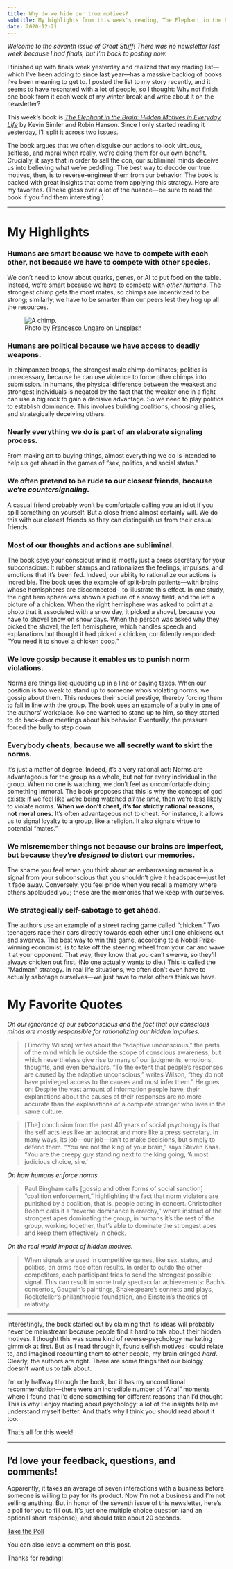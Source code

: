 ```yaml
---
title: Why do we hide our true motives?
subtitle: My highlights from this week's reading, The Elephant in the Brain.
date: 2020-12-21
---
```


_Welcome to the seventh issue of Great Stuff! There was no newsletter last week because I had finals, but I’m back to posting now._

I finished up with finals week yesterday and realized that my reading list—which I’ve been adding to since last year—has a massive backlog of books I’ve been meaning to get to. I posted the list to my story recently, and it seems to have resonated with a lot of people, so I thought: Why not finish one book from it each week of my winter break and write about it on the newsletter?

This week’s book is [_The Elephant in the Brain: Hidden Motives in Everyday Life_](https://www.elephantinthebrain.com/) by Kevin Simler and Robin Hanson. Since I only started reading it yesterday, I’ll split it across two issues.

The book argues that we often disguise our actions to look virtuous, selfless, and moral when really, we’re doing them for our own benefit. Crucially, it says that in order to sell the con, our subliminal minds deceive us into believing what we’re peddling. The best way to decode our true motives, then, is to reverse-engineer them from our behavior. The book is packed with great insights that come from applying this strategy. Here are my favorites. (These gloss over a lot of the nuance—be sure to read the book if you find them interesting!)

---

# My Highlights

### Humans are smart because we have to compete with each other, not because we have to compete with other species.

We don’t need to know about quarks, genes, or AI to put food on the table. Instead, we’re smart because we have to compete with _other humans_. The strongest chimp gets the most mates, so chimps are incentivized to be strong; similarly, we have to be smarter than our peers lest they hog up all the resources.

<figure>
  <img src="/static/motives-ape.jpeg" alt="A chimp." />
  <figcaption>Photo by <a href="https://unsplash.com/@francesco_ungaro?utm_source=unsplash&utm_medium=referral&utm_content=creditCopyText">Francesco Ungaro</a> on <a href="https://unsplash.com/s/photos/chimp?utm_source=unsplash&utm_medium=referral&utm_content=creditCopyText">Unsplash</a></figcaption>
</figure>

### Humans are political because we have access to deadly weapons.

In chimpanzee troops, the strongest male chimp dominates; politics is unnecessary, because he can use violence to force other chimps into submission. In humans, the physical difference between the weakest and strongest individuals is negated by the fact that the weaker one in a fight can use a big rock to gain a decisive advantage. So we need to play politics to establish dominance. This involves building coalitions, choosing allies, and strategically deceiving others.

### Nearly everything we do is part of an elaborate signaling process.

From making art to buying things, almost everything we do is intended to help us get ahead in the games of “sex, politics, and social status.”

### We often pretend to be rude to our closest friends, because we’re _countersignaling_.

A casual friend probably won’t be comfortable calling you an idiot if you spill something on yourself. But a close friend almost certainly will. We do this with our closest friends so they can distinguish us from their casual friends.

### Most of our thoughts and actions are subliminal.

The book says your conscious mind is mostly just a press secretary for your subconscious: It rubber stamps and rationalizes the feelings, impulses, and emotions that it’s been fed. Indeed, our ability to rationalize our actions is incredible. The book uses the example of split-brain patients—with brains whose hemispheres are disconnected—to illustrate this effect. In one study, the right hemisphere was shown a picture of a snowy field, and the left a picture of a chicken. When the right hemisphere was asked to point at a photo that it associated with a snow day, it picked a shovel, because you have to shovel snow on snow days. When the person was asked why they picked the shovel, the left hemisphere, which handles speech and explanations but thought it had picked a chicken, confidently responded: “You need it to shovel a chicken coop.”

### We love gossip because it enables us to punish norm violations.

Norms are things like queueing up in a line or paying taxes. When our position is too weak to stand up to someone who’s violating norms, we gossip about them. This reduces their social prestige, thereby forcing them to fall in line with the group. The book uses an example of a bully in one of the authors’ workplace. No one wanted to stand up to him, so they started to do back-door meetings about his behavior. Eventually, the pressure forced the bully to step down.

### Everybody cheats, because we all secretly want to skirt the norms.

It’s just a matter of degree. Indeed, it’s a very rational act: Norms are advantageous for the group as a whole, but not for every individual in the group. When no one is watching, we don’t feel as uncomfortable doing something immoral. The book proposes that this is why the concept of god exists: if we feel like we’re being watched _all the time_, then we’re less likely to violate norms. **When we don’t cheat, it’s for strictly rational reasons, not moral ones.** It’s often advantageous not to cheat. For instance, it allows us to signal loyalty to a group, like a religion. It also signals virtue to potential “mates.”

### We misremember things not because our brains are imperfect, but because they’re _designed_ to distort our memories.

The shame you feel when you think about an embarrassing moment is a signal from your subconscious that you shouldn’t give it headspace—just let it fade away. Conversely, you feel pride when you recall a memory where others applauded you; these are the memories that we keep with ourselves.

### We strategically self-sabotage to get ahead.

The authors use an example of a street racing game called “chicken.” Two teenagers race their cars directly towards each other until one chickens out and swerves. The best way to win this game, according to a Nobel Prize-winning economist, is to take off the steering wheel from your car and wave it at your opponent. That way, they know that you can’t swerve, so they’ll always chicken out first. (No one actually wants to die.) This is called the “Madman” strategy. In real life situations, we often don’t even have to actually sabotage ourselves—we just have to make others think we have.

# My Favorite Quotes

_On our ignorance of our subconscious and the fact that our conscious minds are mostly responsible for rationalizing our hidden impulses._

> [Timothy Wilson] writes about the “adaptive unconscious,” the parts of the mind which lie outside the scope of conscious awareness, but which nevertheless give rise to many of our judgments, emotions, thoughts, and even behaviors. “To the extent that people’s responses are caused by the adaptive unconscious,” writes Wilson, “they do not have privileged access to the causes and must infer them.” He goes on: Despite the vast amount of information people have, their explanations about the causes of their responses are no more accurate than the explanations of a complete stranger who lives in the same culture.

> [The] conclusion from the past 40 years of social psychology is that the self acts less like an autocrat and more like a press secretary. In many ways, its job—our job—isn’t to make decisions, but simply to defend them. “You are not the king of your brain,” says Steven Kaas. “You are the creepy guy standing next to the king going, ‘A most judicious choice, sire.’

_On how humans enforce norms._

> Paul Bingham calls [gossip and other forms of social sanction] “coalition enforcement,” highlighting the fact that norm violators are punished by a coalition, that is, people acting in concert. Christopher Boehm calls it a “reverse dominance hierarchy,” where instead of the strongest apes dominating the group, in humans it’s the rest of the group, working together, that’s able to dominate the strongest apes and keep them effectively in check.

_On the real world impact of hidden motives._

> When signals are used in competitive games, like sex, status, and politics, an arms race often results. In order to outdo the other competitors, each participant tries to send the strongest possible signal. This can result in some truly spectacular achievements: Bach’s concertos, Gauguin’s paintings, Shakespeare’s sonnets and plays, Rockefeller’s philanthropic foundation, and Einstein’s theories of relativity.

---

Interestingly, the book started out by claiming that its ideas will probably never be mainstream because people find it hard to talk about their hidden motives. I thought this was some kind of reverse-psychology marketing gimmick at first. But as I read through it, found selfish motives I could relate to, and imagined recounting them to other people, my brain cringed _hard_. Clearly, the authors are right. There are some things that our biology doesn’t want us to talk about.

I’m only halfway through the book, but it has my unconditional recommendation—there were an incredible number of “Aha!” moments where I found that I’d done something for different reasons than I’d thought. This is why I enjoy reading about psychology: a lot of the insights help me understand myself better. And that’s why I think you should read about it too.

That’s all for this week!

---

## I’d love your feedback, questions, and comments!

Apparently, it takes an average of seven interactions with a business before someone is willing to pay for its product. Now I’m not a business and I’m not selling anything. But in honor of the seventh issue of this newsletter, here’s a poll for you to fill out. It’s just one multiple choice question (and an optional short response), and should take about 20 seconds.

[Take the Poll](https://forms.gle/XfiMWnEbAmWx9cKH9)

You can also leave a comment on this post.

Thanks for reading!
